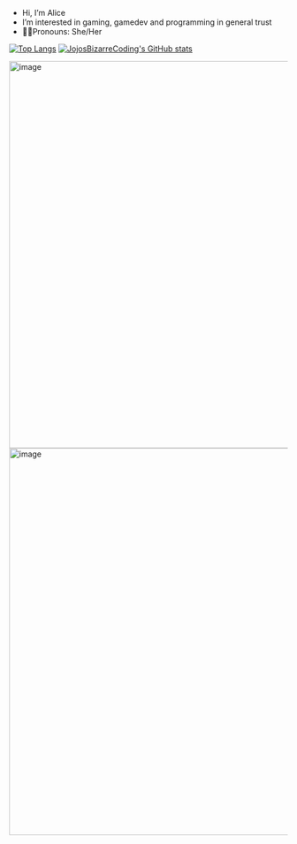 - Hi, I’m Alice
- I’m interested in gaming, gamedev and programming in general trust
- 🏳️‍⚧️Pronouns: She/Her

[![Top Langs](https://github-readme-stats-ashy-seven.vercel.app/api/top-langs?username=JojosBizarreCoding&theme=synthwave&count_private=true)](https://github.com/anuraghazra/github-readme-stats)
[![JojosBizarreCoding's GitHub stats](https://github-readme-stats-ashy-seven.vercel.app/api?username=JojosBizarreCoding&show_icons=true&theme=synthwave&count_private=true&include_all_commits=true)](https://github.com/anuraghazra/github-readme-stats)

<img height="700px" alt="image" src="https://github.com/user-attachments/assets/b42f006e-919d-4762-8058-d57ef8866271" />
<img height="700px" alt="image" src="https://github.com/user-attachments/assets/fdeb138f-05b2-4f83-8674-2a4e18884d6a" />
